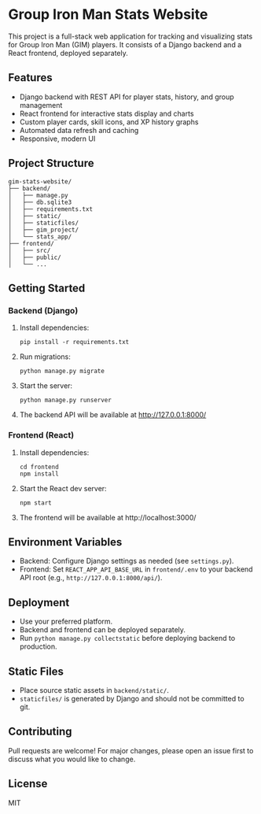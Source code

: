 # Group Iron Man Stats Website

This project is a full-stack web application for tracking and visualizing stats for Group Iron Man (GIM) players. It consists of a Django backend and a React frontend, deployed separately.

## Features
- Django backend with REST API for player stats, history, and group management
- React frontend for interactive stats display and charts
- Custom player cards, skill icons, and XP history graphs
- Automated data refresh and caching
- Responsive, modern UI

## Project Structure

```
gim-stats-website/
├── backend/
│   ├── manage.py
│   ├── db.sqlite3
│   ├── requirements.txt
│   ├── static/
│   ├── staticfiles/
│   ├── gim_project/
│   └── stats_app/
├── frontend/
│   ├── src/
│   ├── public/
│   └── ...
```

## Getting Started

### Backend (Django)
1. Install dependencies:
   ```
   pip install -r requirements.txt
   ```
2. Run migrations:
   ```
   python manage.py migrate
   ```
3. Start the server:
   ```
   python manage.py runserver
   ```
4. The backend API will be available at http://127.0.0.1:8000/

### Frontend (React)
1. Install dependencies:
   ```
   cd frontend
   npm install
   ```
2. Start the React dev server:
   ```
   npm start
   ```
3. The frontend will be available at http://localhost:3000/

## Environment Variables
- Backend: Configure Django settings as needed (see `settings.py`).
- Frontend: Set `REACT_APP_API_BASE_URL` in `frontend/.env` to your backend API root (e.g., `http://127.0.0.1:8000/api/`).

## Deployment
- Use your preferred platform.
- Backend and frontend can be deployed separately.
- Run `python manage.py collectstatic` before deploying backend to production.

## Static Files
- Place source static assets in `backend/static/`.
- `staticfiles/` is generated by Django and should not be committed to git.

## Contributing
Pull requests are welcome! For major changes, please open an issue first to discuss what you would like to change.

## License
MIT
